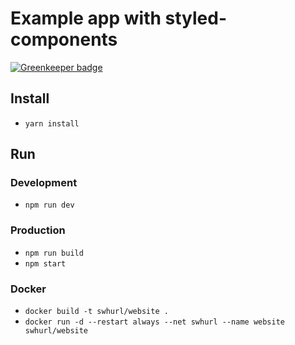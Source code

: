 # Example app with styled-components

[![Greenkeeper badge](https://badges.greenkeeper.io/samclement/swhurl-website.svg)](https://greenkeeper.io/)

## Install

- `yarn install`

## Run

### Development

- `npm run dev`

### Production

- `npm run build`
- `npm start`

### Docker

- `docker build -t swhurl/website .`
- `docker run -d --restart always --net swhurl --name website swhurl/website`


